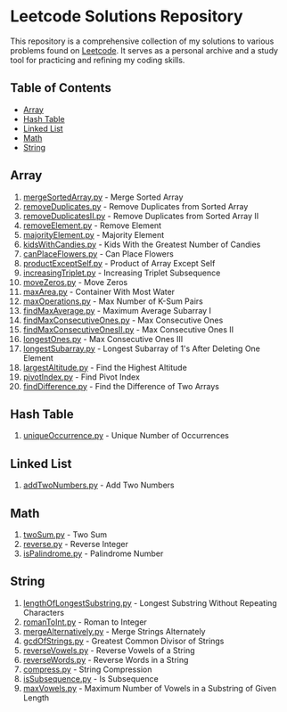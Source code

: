 # Leetcode Solutions Repository

This repository is a comprehensive collection of my solutions to various problems found on [Leetcode](https://leetcode.com/problemset/). It serves as a personal archive and a study tool for practicing and refining my coding skills.

## Table of Contents
- [Array](#array)
- [Hash Table](#hash-table)
- [Linked List](#linked-list)
- [Math](#math)
- [String](#string)

## Array
1. [mergeSortedArray.py](https://github.com/JunhuiShen/My-Leetcode-Codes/blob/main/mergeSortedArray.py) - Merge Sorted Array
2. [removeDuplicates.py](https://github.com/JunhuiShen/My-Leetcode-Codes/blob/main/removeDuplicates.py) - Remove Duplicates from Sorted Array
3. [removeDuplicatesII.py](https://github.com/JunhuiShen/My-Leetcode-Codes/blob/main/removeDuplicatesII.py) - Remove Duplicates from Sorted Array II
4. [removeElement.py](https://github.com/JunhuiShen/My-Leetcode-Codes/blob/main/removeElement.py) - Remove Element
5. [majorityElement.py](https://github.com/JunhuiShen/My-Leetcode-Codes/blob/main/majorityElement.py) - Majority Element
6. [kidsWithCandies.py](https://github.com/JunhuiShen/Leetcode-Archive/blob/main/kidsWithCandies.py) - Kids With the Greatest Number of Candies
7. [canPlaceFlowers.py](https://github.com/JunhuiShen/Leetcode-Archive/blob/main/canPlaceFlowers.py) - Can Place Flowers
8. [productExceptSelf.py](https://github.com/JunhuiShen/Leetcode-Archive/blob/main/productExceptSelf.py) - Product of Array Except Self
9. [increasingTriplet.py](https://github.com/JunhuiShen/Leetcode-Archive/blob/main/increasingTriplet.py) - Increasing Triplet Subsequence
10. [moveZeros.py](https://github.com/JunhuiShen/Leetcode-Archive/blob/main/moveZeros.py) - Move Zeros
11. [maxArea.py](https://github.com/JunhuiShen/Leetcode-Archive/blob/main/maxArea.py) - Container With Most Water
12. [maxOperations.py](https://github.com/JunhuiShen/Leetcode-Archive/blob/main/maxOperations.py) - Max Number of K-Sum Pairs
13. [findMaxAverage.py](https://github.com/JunhuiShen/Leetcode-Archive/blob/main/findMaxAverage.py) - Maximum Average Subarray I
14. [findMaxConsecutiveOnes.py](https://github.com/JunhuiShen/Leetcode-Archive/blob/main/findMaxConsecutiveOnes.py) - Max Consecutive Ones
15. [findMaxConsecutiveOnesII.py](https://github.com/JunhuiShen/Leetcode-Archive/blob/main/findMaxConsecutiveOnesII.py) - Max Consecutive Ones II
16. [longestOnes.py](https://github.com/JunhuiShen/Leetcode-Archive/blob/main/longestOnes.py) - Max Consecutive Ones III
17. [longestSubarray.py](https://github.com/JunhuiShen/Leetcode-Archive/blob/main/longestSubarray.py) - Longest Subarray of 1's After Deleting One Element
18. [largestAltitude.py](https://github.com/JunhuiShen/Leetcode-Archive/blob/main/largestAltitude.py) - Find the Highest Altitude
19. [pivotIndex.py](https://github.com/JunhuiShen/Leetcode-Archive/blob/main/pivotIndex.py) - Find Pivot Index
20. [findDifference.py](https://github.com/JunhuiShen/Leetcode-Archive/blob/main/findDifference.py) - Find the Difference of Two Arrays

## Hash Table
1. [uniqueOccurrence.py](https://github.com/JunhuiShen/My-Leetcode-Codes/blob/main/uniqueOccurrence.py) - Unique Number of Occurrences

## Linked List
1. [addTwoNumbers.py](https://github.com/JunhuiShen/My-Leetcode-Codes/blob/main/addTwoNumbers.py) - Add Two Numbers

## Math
1. [twoSum.py](https://github.com/JunhuiShen/My-Leetcode-Codes/blob/main/twoSum.py) - Two Sum
2. [reverse.py](https://github.com/JunhuiShen/My-Leetcode-Codes/blob/main/reverse.py) - Reverse Integer
3. [isPalindrome.py](https://github.com/JunhuiShen/My-Leetcode-Codes/blob/main/isPalindrome.py) - Palindrome Number

## String
1. [lengthOfLongestSubstring.py](https://github.com/JunhuiShen/My-Leetcode-Codes/blob/main/lengthOfLongestSubstring.py) - Longest Substring Without Repeating Characters
2. [romanToInt.py](https://github.com/JunhuiShen/My-Leetcode-Codes/blob/main/romanToInt.py) - Roman to Integer
3. [mergeAlternatively.py](https://github.com/JunhuiShen/My-Leetcode-Codes/blob/main/mergeAlternatively.py) - Merge Strings Alternately
4. [gcdOfStrings.py](https://github.com/JunhuiShen/Leetcode-Archive/blob/main/gcdOfStrings.py) - Greatest Common Divisor of Strings
5. [reverseVowels.py](https://github.com/JunhuiShen/Leetcode-Archive/blob/main/reverseVowels.py) - Reverse Vowels of a String
6. [reverseWords.py](https://github.com/JunhuiShen/Leetcode-Archive/blob/main/reverseWords.py) - Reverse Words in a String
7. [compress.py](https://github.com/JunhuiShen/Leetcode-Archive/blob/main/compress.py) - String Compression
8. [isSubsequence.py](https://github.com/JunhuiShen/Leetcode-Archive/blob/main/isSubsequence.py) - Is Subsequence
9. [maxVowels.py](https://github.com/JunhuiShen/Leetcode-Archive/blob/main/maxVowels.py) - Maximum Number of Vowels in a Substring of Given Length
